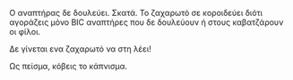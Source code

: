 Ο αναπτήρας δε δουλεύει. Σκατά. 
Το ζαχαρωτό σε κοροιδεύει διότι αγοράζεις μόνο BIC αναπτήρες που 
 δε δουλεύουν ή στους καβατζάρουν οι φίλοι.

Δε γίνεται ενα ζαχαρωτό να στη λέει!

Ως πείσμα, κόβεις το κάπνισμα.
